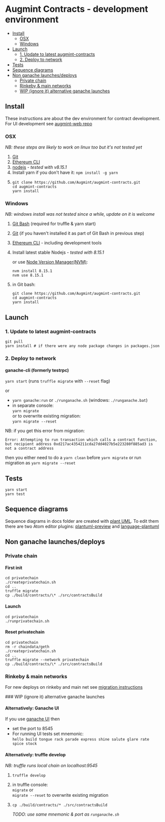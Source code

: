 # Augmint Contracts - development environment

<!-- MDTOC maxdepth:2 firsth1:2 numbering:0 flatten:0 bullets:1 updateOnSave:1 -->

*   [Install](#Install)
    *   [OSX](#OSX)
    *   [Windows](#Windows)
*   [Launch](#Launch)
    *   [1. Update to latest augmint-contracts](#1-Update-to-latest-augmint-contracts)
    *   [2. Deploy to network](#2-Deploy-to-network)
*   [Tests](#Tests)
*   [Sequence diagrams](#Sequence-diagrams)
*   [Non ganache launches/deploys](#Non-ganache-launchesdeploys)
    *   [Private chain](#Private-chain)
    *   [Rinkeby & main networks](#Rinkeby-main-networks)
    *   [WIP (ignore it) alternative ganache launches](#WIP-ignore-it-alternative-ganache-launches)

<!-- /MDTOC -->

## Install

These instructions are about the dev environment for contract development. For UI development see [augmint-web repo](https://github.com/Augmint/augmint-web)

### OSX

_NB: these steps are likely to work on linux too but it's not tested yet_

1.  [Git](https://git-scm.com/download)
1.  [Ethereum CLI](https://www.ethereum.org/cli)
1.  [nodejs](https://nodejs.org/en/download/) - _tested with v8.15.1_
1.  Install yarn if you don't have it: `npm install -g yarn`
1.  ```
    git clone https://github.com/Augmint/augmint-contracts.git
    cd augmint-contracts
    yarn install
    ```

### Windows

_NB: windows install was not tested since a while, update on it is welcome_

1.  [Git Bash](https://git-for-windows.github.io/) (required for truffle & yarn start)
1.  [Git](https://git-scm.com/download) (if you haven't installed it as part of Git Bash in previous step)
1.  [Ethereum CLI](https://www.ethereum.org/cli) - including development tools
1.  Install latest stable Nodejs - _tested with 8.15.1_

    or
    use [Node Version Manager(NVM)](https://github.com/coreybutler/nvm-windows/releases):

    ```
    nvm install 8.15.1
    nvm use 8.15.1
    ```

1.  in Git bash:
    ```
    git clone https://github.com/Augmint/augmint-contracts.git
    cd augmint-contracts
    yarn install
    ```

## Launch

### 1. Update to latest augmint-contracts

```
git pull
yarn install # if there were any node package changes in packages.json
```

### 2. Deploy to network

#### ganache-cli (formerly testrpc)

`yarn start` (runs `truffle migrate` with `--reset` flag)

or

*   `yarn ganache:run` or `./runganache.sh` (windows: `./runganache.bat`)
*   in separate console:  
    `yarn migrate`  
    or to overwrite existing migration:  
    `yarn migrate --reset`

NB: if you get this error from migration:

```
Error: Attempting to run transaction which calls a contract function, but recipient address 0xd217ac4354211cda27dd4027b5e223280f885ad3 is not a contract address
```

then you either need to do a `yarn clean` before `yarn migrate` or run migration as `yarn migrate --reset`

## Tests

```
yarn start
yarn test
```

## Sequence diagrams

Sequence diagrams in docs folder are created with [plant UML](http://plantuml.com/sequence-diagram).
To edit them there are two Atom editor plugins: [plantuml-preview](https://atom.io/packages/plantuml-preview) and [language-plantuml](https://atom.io/packages/language-plantuml)

## Non ganache launches/deploys

### Private chain

#### First init

```
cd privatechain
./createprivatechain.sh
cd ..
truffle migrate
cp ./build/contracts/\* ./src/contractsBuild
```

#### Launch

```
cd privatechain
./runprivatechain.sh
```

#### Reset privatechain

```
cd privatechain
rm -r chaindata/geth
./createprivatechain.sh
cd ..
truffle migrate --network privatechain
cp ./build/contracts/\* ./src/contractsBuild
```

### Rinkeby & main networks

For new deploys on rinkeby and main net see [migration instructions](migrations.md)

### WIP (ignore it) alternative ganache launches

#### Alternatively: Ganache UI

If you use [ganache UI](http://truffleframework.com/ganache/) then

*   set the port to 8545
*   For running UI tests set mnemonic:  
    `hello build tongue rack parade express shine salute glare rate spice stock`

#### Alternatively: truffle develop

_NB: truffle runs local chain on localhost:9545_

1.  `truffle develop`
1.  in truffle console:  
    `migrate` or  
    `migrate --reset` to overwrite existing migration
1.  `cp ./build/contracts/* ./src/contractsBuild`

    _TODO: use same mnemonic & port as `runganache.sh`_
